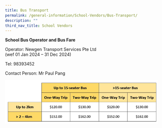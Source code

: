 ```yaml
---
title: Bus Transport
permalink: /general-information/School-Vendors/Bus-Transport/
description: ""
third_nav_title: School Vendors
---
```

**School Bus Operator and Bus Fare**

Operator: Newgen Transport Services Pte Ltd <br>(wef 01 Jan 2024 – 31 Dec 2024)

Tel: 98393452

Contact Person: Mr Paul Pang

![](/images/School%20Administration/School%20vendors/bus%20fare%20updated.jpg)